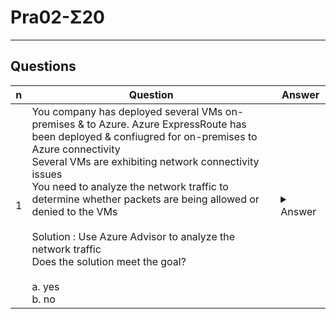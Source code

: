 # Pra02-Σ20

---

## Questions
|n|Question|Answer|
|-|--------|------|
|1|You company has deployed several VMs on-premises & to Azure. Azure ExpressRoute has been deployed & confiugred for on-premises to Azure connectivity<br/>Several VMs are exhibiting network connectivity issues<br/>You need to analyze the network traffic to determine whether packets are being allowed or denied to the VMs<br/><br/>Solution : Use Azure Advisor to analyze the network traffic<br/>Does the solution meet the goal?<br/><br/>a. yes<br/>b. no|<details><summary>Answer</summary>b. no<br/><br/>Instead user Azure Network Watcher to run IP flow verify to analyze the network traffic<br/>**Note:** Advisor is a personalized cloud consultant that helps you follow best practices to optimize your Azure deployments. It analyzes your resource confiuguration & usage telemetry & then reccomends solution that can help you improve the cost effectiveness, performance, high avaialability, & security of your Azure resources<br/><br/>With Advisor, you can:<br/>- Get proactive, actionalble, & personalized best practices recommendations<br/>- Improve the performance, security, & high availability of your resources, as you identify oppertunites to reduce your overall Azure spend<br/>- Get recommendation with proposed actions inline<br/>ref:<br/>https://learn.microsoft.com/en-us/azure/network-watcher/network-watcher-overview<br/>https://learn.microsoft.com/en-us/azure/network-watcher/ip-flow-verify-overview</details>|
